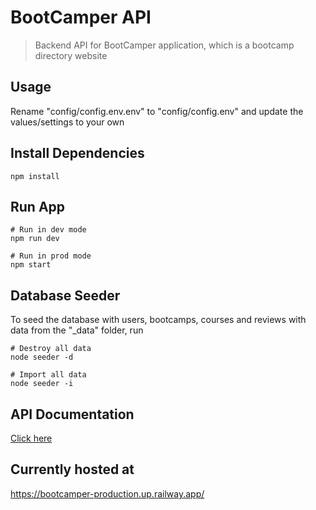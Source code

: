 # BootCamper API

> Backend API for BootCamper application, which is a bootcamp directory website

## Usage

Rename "config/config.env.env" to "config/config.env" and update the values/settings to your own

## Install Dependencies

```
npm install
```

## Run App

```
# Run in dev mode
npm run dev

# Run in prod mode
npm start
```

## Database Seeder

To seed the database with users, bootcamps, courses and reviews with data from the "\_data" folder, run

```
# Destroy all data
node seeder -d

# Import all data
node seeder -i
```

## API Documentation

<a href="https://github.com/AD17YAKR/Bootcamper/blob/main/Bootcamper.md" target="_top">Click here</a>

## Currently hosted at

https://bootcamper-production.up.railway.app/
